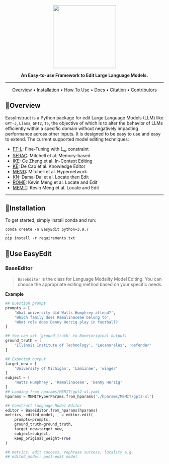 <div align="center">

<img src="figs/logo.png" width="200px">

**An Easy-to-use Framework to Edit Large Language Models.**

---

<p align="center">
  <a href="#overview">Overview</a> •
  <a href="#installation">Installation</a> •
  <a href="#use-easyinstruct">How To Use</a> •
  <a href="https://zjunlp.gitbook.io/easyinstruct/">Docs</a> •
  <a href="#citation">Citation</a> •
  <a href="#contributors">Contributors</a>
</p>
</div>

## 🌟Overview
EasyInstruct is a Python package for edit Large Language Models (LLM) like `GPT-J`, `Llama`, `GPT2`, `T5`, the objective of which is to alter the behavior of LLMs efficiently within a specific domain without negatively impacting performance across other inputs.  It is designed to be easy to use and easy to extend. The current supported model editing techniques:

- [FT-L](https://github.com/kmeng01/rome): Fine-Tuning with $L_\infty$ constraint
- [SERAC](https://github.com/eric-mitchell/serac): Mitchell et al. Memory-based
- [IKE](https://github.com/Zce1112zslx/IKE): Ce Zheng et al. In-Context Editing
- [KE](https://github.com/nicola-decao/KnowledgeEditor): De Cao et al. Knowledge Editor
- [MEND](https://github.com/eric-mitchell/mend): Mitchell et al. Hypernetwork
- [KN](https://github.com/Hunter-DDM/knowledge-neurons): Damai Dai et al. Locate then Edit
- [ROME](https://github.com/kmeng01/rome): Kevin Meng et al. Locate and Edit
- [MEMIT](https://github.com/kmeng01/memit): Kevin Meng et al. Locate and Edit
---

## 🔧Installation
To get started, simply install conda and run:
```shell
conda create -n EasyEdit python=3.9.7
...
pip install -r requirements.txt
```
## 📌Use EasyEdit

### BaseEditor
> `BaseEditor` is the class for Language Modality Model Editing. You can choose the appropriate editing method based on your specific needs.

**Example**

```python
## Question prompt
prompts = [
    'What university did Watts Humphrey attend?',
    'Which family does Ramalinaceae belong to',
    'What role does Denny Herzig play in football?'
]

## You can set `ground_truth` to None(original output)
ground_truth = [
    'Illinois Institute of Technology', 'Lecanorales', 'defender'
]

## Expected output
target_new = [
    'University of Michigan', 'Lamiinae', 'winger'
]
subject = [
    'Watts Humphrey', 'Ramalinaceae', 'Denny Herzig'
]
## Loading from hparams/MEMIT/gpt2-xl.yaml
hparams = MEMITHyperParams.from_hparams('./hparams/MEMIT/gpt2-xl')

## Construct Language Model Editor
editor = BaseEditor.from_hparams(hparams)
metrics, edited_model, _ = editor.edit(
    prompts=prompts,
    ground_truth=ground_truth,
    target_new=target_new,
    subject=subject,
    keep_original_weight=True
)

## metrics: edit success, rephrase success, locality e.g.
## edited_model: post-edit model
```










